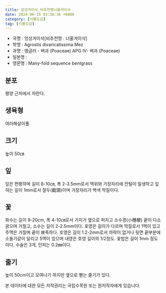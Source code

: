 ```yaml
---
title: 엉성겨이삭_비추천명너울겨이삭
date: 2024-06-15 03:30:36 +0800
category: [식물도감]
tag: [식물도감]
---
```




- 국명 : 엉성겨이삭[비추천명 : 너울겨이삭]
- 학명 : Agrostis divaricatissima Mez
- 과명 : 앵글러 - 벼과 (Poaceae) APG Ⅳ- 벼과 (Poaceae)
- 일본명 : 
- 영문명 : Many-fold sequence bentgrass


## 분포
평양 근처에서 자란다.
## 생육형
여러해살이풀
## 크기
높이 50㎝
## 잎
잎은 편평하며 길이 8-10㎝, 폭 2-3.5mm로서 맥위와 가장자리에 잔털이 밀생하고 잎혀는 길이 1mm로서 절두(截頭)이며 가장자리가 백색 막질이다.
## 꽃
화수는 길이 9-20cm, 폭 4-10㎝로서 가지가 옆으로 퍼지고 소수경(小穗梗) 끝이 다소 굵으며 거칠고, 소수는 길이 2-2.5mm이다. 포영은 길이가 다르며 막질로서 1맥이 있고 주맥은 거칠며 끝이 뾰족하다. 호영은 길이 1.2-2mm로서 까락이 없거나 뒷면 끝부분에 소돌기같이 달리고 5맥이 있으며 내영은 호영 길이의 1/2정도. 꽃밥은 길이 1mm 정도이다.수술은 3개, 인피는 0.2㎜이다.
## 줄기
높이 50cm이고 모여나기 하지만 옆으로 뻗는 줄기가 있다.






본 데이터에 대한 모든 저작권리는 국립수목원 또는 원저작자에게 있습니다.
